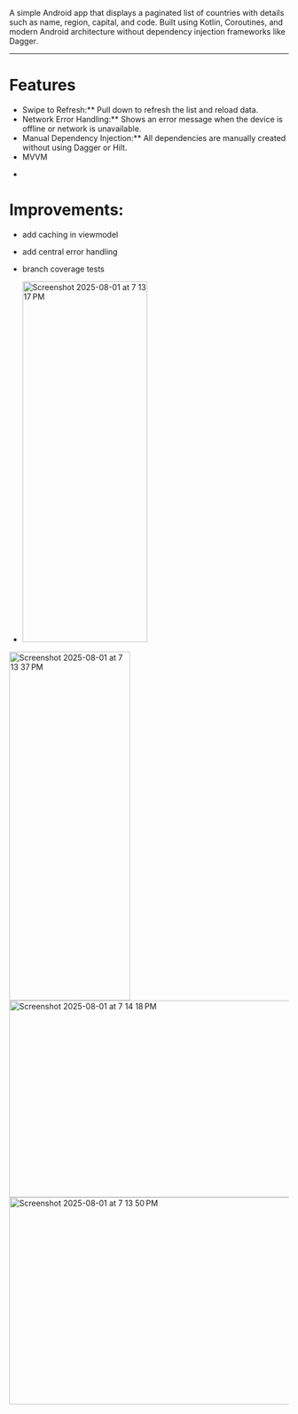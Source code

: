 A simple Android app that displays a paginated list of countries with details such as name, region, capital, and code. Built using Kotlin, Coroutines, and modern Android architecture without dependency injection frameworks like Dagger.

---

# Features
* Swipe to Refresh:** Pull down to refresh the list and reload data.
* Network Error Handling:** Shows an error message when the device is offline or network is unavailable.
* Manual Dependency Injection:** All dependencies are manually created without using Dagger or Hilt.
* MVVM

-

# Improvements: 
* add caching in viewmodel
* add central error handling
* branch coverage tests

* <img width="225" height="651" alt="Screenshot 2025-08-01 at 7 13 17 PM" src="https://github.com/user-attachments/assets/8d5a766c-7261-41e2-8998-e74f9d948962" />
<img width="218" height="629" alt="Screenshot 2025-08-01 at 7 13 37 PM" src="https://github.com/user-attachments/assets/c443f803-e1bc-45c3-b4ab-6b15c3decd14" />
<img width="900" height="355" alt="Screenshot 2025-08-01 at 7 14 18 PM" src="https://github.com/user-attachments/assets/da84ec01-4109-448d-935b-d1ba7df484fc" />
<img width="833" height="374" alt="Screenshot 2025-08-01 at 7 13 50 PM" src="https://github.com/user-attachments/assets/98ebc106-e5f6-43e3-81bc-ede639820261" />
